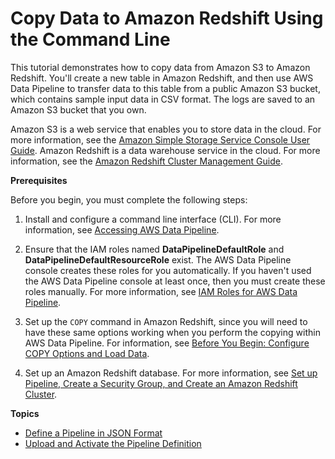 # Copy Data to Amazon Redshift Using the Command Line<a name="dp-copydata-redshift-cli"></a>

This tutorial demonstrates how to copy data from Amazon S3 to Amazon Redshift\. You'll create a new table in Amazon Redshift, and then use AWS Data Pipeline to transfer data to this table from a public Amazon S3 bucket, which contains sample input data in CSV format\. The logs are saved to an Amazon S3 bucket that you own\.

Amazon S3 is a web service that enables you to store data in the cloud\. For more information, see the [Amazon Simple Storage Service Console User Guide](http://docs.aws.amazon.com/AmazonS3/latest/user-guide/)\. Amazon Redshift is a data warehouse service in the cloud\. For more information, see the [Amazon Redshift Cluster Management Guide](http://docs.aws.amazon.com/redshift/latest/mgmt/)\.

**Prerequisites**

Before you begin, you must complete the following steps:

1. Install and configure a command line interface \(CLI\)\. For more information, see [Accessing AWS Data Pipeline](what-is-datapipeline.md#accessing-datapipeline)\.

1. Ensure that the IAM roles named **DataPipelineDefaultRole** and **DataPipelineDefaultResourceRole** exist\. The AWS Data Pipeline console creates these roles for you automatically\. If you haven't used the AWS Data Pipeline console at least once, then you must create these roles manually\. For more information, see [IAM Roles for AWS Data Pipeline](dp-iam-roles.md)\.

1. Set up the `COPY` command in Amazon Redshift, since you will need to have these same options working when you perform the copying within AWS Data Pipeline\. For information, see [Before You Begin: Configure COPY Options and Load Data](dp-learn-copy-redshift.md)\.

1. Set up an Amazon Redshift database\. For more information, see [Set up Pipeline, Create a Security Group, and Create an Amazon Redshift Cluster](dp-copydata-redshift-prereq.md)\.

**Topics**
+ [Define a Pipeline in JSON Format](dp-copydata-redshift-define-pipeline-cli.md)
+ [Upload and Activate the Pipeline Definition](dp-copydata-redshift-upload-cli.md)